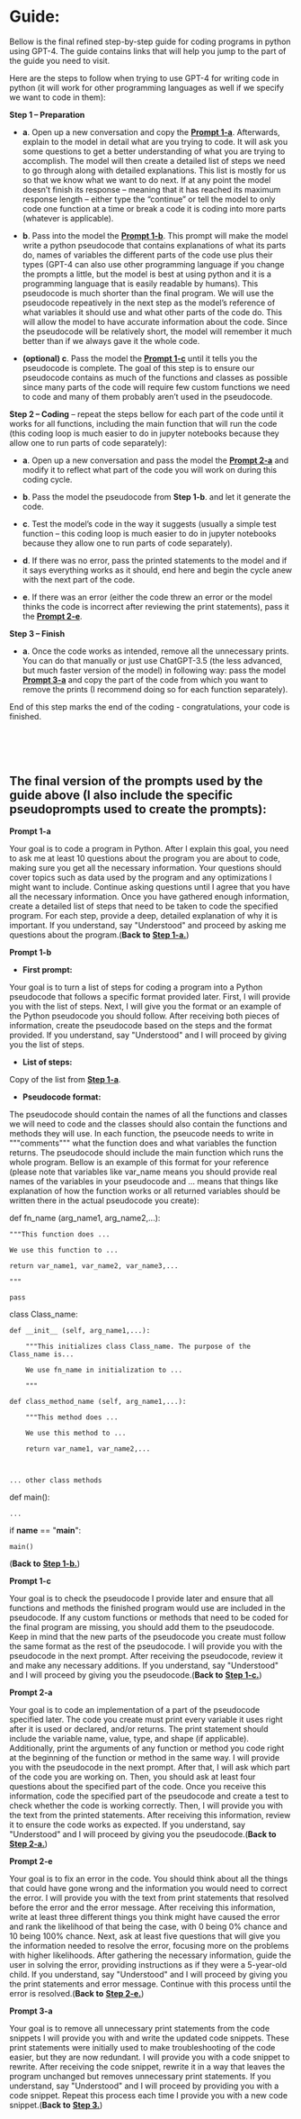 # Guide: 


Bellow is the final refined step-by-step guide for coding programs in python using GPT-4. The guide contains links that will help you jump to the part of the guide you need to visit.

  

Here are the steps to follow when trying to use GPT-4 for writing code in python (it will work for other programming languages as well if we specify we want to code in them): 

  

<a id="step1"></a> **Step 1 – Preparation**

+	**a**.<a id="step-1a"></a> Open up a new conversation and copy the [**Prompt 1-a**](#prompt-1a). Afterwards, explain to the model in detail what are you trying to code. It will ask you some questions to get a better understanding of what you are trying to accomplish. The model will then create a detailed list of steps we need to go through along with detailed explanations. This list is mostly for us so that we know what we want to do next. If at any point the model doesn’t finish its response – meaning that it has reached its maximum response length – either type the “continue” or tell the model to only code one function at a time or break a code it is coding into more parts (whatever is applicable). 

+	**b**.<a id="step-1b"></a> Pass into the model the [**Prompt 1-b**](#prompt-1b). This prompt will make the model write a python pseudocode that contains explanations of what its parts do, names of variables the different parts of the code use plus their types (GPT-4 can also use other programming language if you change the prompts a little, but the model is best at using python and it is a programming language that is easily readable by humans). This pseudocode is much shorter than the final program. We will use the pseudocode repeatively in the next step as the model’s reference of what variables it should use and what other parts of the code do. This will allow the model to have accurate information about the code. Since the pseudocode will be relatively short, the model will remember it much better than if we always gave it the whole code.  

+	**(optional) c**.<a id="step-1c"></a> Pass the model the [**Prompt 1-c**](#prompt-1c) until it tells you the pseudocode is complete. The goal of this step is to ensure our pseudocode contains as much of the functions and classes as possible since many parts of the code will require few custom functions we need to code and many of them probably aren’t used in the pseudocode. 

  

<a id="step2"></a> **Step 2 – Coding** – repeat the steps bellow for each part of the code until it works for all functions, including the main function that will run the code (this coding loop is much easier to do in jupyter notebooks because they allow one to run parts of code separately): 

+ **a**.<a id="step-2a"></a> Open up a new conversation and pass the model the [**Prompt 2-a**](#prompt-2a) and modify it to reflect what part of the code you will work on during this coding cycle. 

+ **b**.<a id="step-2b"></a> Pass the model the pseudocode from **Step 1-b**. and let it generate the code. 

+ **c**.<a id="step-2c"></a> Test the model’s code in the way it suggests (usually a simple test function – this coding loop is much easier to do in jupyter notebooks because they allow one to run parts of code separately). 

+ **d**.<a id="step-2d"></a> If there was no error, pass the printed statements to the model and if it says everything works as it should, end here and begin the cycle anew with the next part of the code. 

+	**e**.<a id="step-2e"></a> If there was an error (either the code threw an error or the model thinks the code is incorrect after reviewing the print statements), pass it the [**Prompt 2-e**](#prompt-2e). 

  
<a id="step3"></a> **Step 3 – Finish**

+	**a**.<a id="step-3a"></a> Once the code works as intended, remove all the unnecessary prints. You can do that manually or just use ChatGPT-3.5 (the less advanced, but much faster version of the model) in following way: pass the model [**Prompt 3-a**](#prompt-3a) and copy the part of the code from which you want to remove the prints (I recommend doing so for each function separately).   

End of this step marks the end of the coding - congratulations, your code is finished. 

    
<br>
<br>
<br>

## The final version of the prompts used by the guide above (I also include the specific pseudoprompts used to create the prompts): 

   

<a id="prompt-1a"></a>**Prompt 1-a**

 Your goal is to code a program in Python. After I explain this goal, you need to ask me at least 10 questions about the program you are about to code, making sure you get all the necessary information. Your questions should cover topics such as data used by the program and any optimizations I might want to include. Continue asking questions until I agree that you have all the necessary information. Once you have gathered enough information, create a detailed list of steps that need to be taken to code the specified program. For each step, provide a deep, detailed explanation of why it is important. If you understand, say "Understood" and proceed by asking me questions about the program.(**Back to** [**Step 1-a.**](#step1))

  

 
<a id="prompt-1b"></a>**Prompt 1-b** 

  

+ **First prompt:**

Your goal is to turn a list of steps for coding a program into a Python pseudocode that follows a specific format provided later. First, I will provide you with the list of steps. Next, I will give you the format or an example of the Python pseudocode you should follow. After receiving both pieces of information, create the pseudocode based on the steps and the format provided. If you understand, say "Understood" and I will proceed by giving you the list of steps. 
  

+ **List of steps:** 

Copy of the list from [**Step 1-a**](#step1).

  

+ **Pseudocode format:**  

The pseudocode should contain the names of all the functions and classes we will need to code and the classes should also contain the functions and methods they will use. In each function, the pseucode needs to write in """comments""" what the function does and what variables the function returns. The pseudocode should include the main function which runs the whole program. Bellow is an example of this format for your reference (please note that variables like var_name means you should provide real names of the variables in your pseudocode and ... means that things like explanation of how the function works or all returned variables should be written there in the actual pseudocode you create): 

  

def fn_name (arg_name1, arg_name2,...): 

    """This function does ... 

    We use this function to ... 

    return var_name1, var_name2, var_name3,... 

    """ 

    pass 

  

 

class Class_name: 

    def __init__ (self, arg_name1,...): 

        """This initializes class Class_name. The purpose of the Class_name is... 

        We use fn_name in initialization to ... 

        """ 

    def class_method_name (self, arg_name1,...): 

        """This method does ... 

        We use this method to ... 

        return var_name1, var_name2,... 

  

    ... other class methods 

  

def main(): 

    ... 

  

if __name__ == "__main__": 

    main() 

(**Back to** [**Step 1-b.**](#step-1b)) 

  

<a id="prompt-1c"></a>**Prompt 1-c**

  
Your goal is to check the pseudocode I provide later and ensure that all functions and methods the finished program would use are included in the pseudocode. If any custom functions or methods that need to be coded for the final program are missing, you should add them to the pseudocode. Keep in mind that the new parts of the pseudocode you create must follow the same format as the rest of the pseudocode. I will provide you with the pseudocode in the next prompt. After receiving the pseudocode, review it and make any necessary additions. If you understand, say "Understood" and I will proceed by giving you the pseudocode.(**Back to** [**Step 1-c.**](#step-1c)) 


  

<a id="prompt-2a"></a>**Prompt 2-a**

Your goal is to code an implementation of a part of the pseudocode specified later. The code you create must print every variable it uses right after it is used or declared, and/or returns. The print statement should include the variable name, value, type, and shape (if applicable). Additionally, print the arguments of any function or method you code right at the beginning of the function or method in the same way. I will provide you with the pseudocode in the next prompt. After that, I will ask which part of the code you are working on. Then, you should ask at least four questions about the specified part of the code. Once you receive this information, code the specified part of the pseudocode and create a test to check whether the code is working correctly. Then, I will provide you with the text from the printed statements. After receiving this information, review it to ensure the code works as expected. If you understand, say "Understood" and I will proceed by giving you the pseudocode.(**Back to** [**Step 2-a.**](#step2)) 


  

<a id="prompt-2e"></a>**Prompt 2-e** 

Your goal is to fix an error in the code. You should think about all the things that could have gone wrong and the information you would need to correct the error. I will provide you with the text from print statements that resolved before the error and the error message. After receiving this information, write at least three different things you think might have caused the error and rank the likelihood of that being the case, with 0 being 0% chance and 10 being 100% chance. Next, ask at least five questions that will give you the information needed to resolve the error, focusing more on the problems with higher likelihoods. After gathering the necessary information, guide the user in solving the error, providing instructions as if they were a 5-year-old child. If you understand, say "Understood" and I will proceed by giving you the print statements and error message. Continue with this process until the error is resolved.(**Back to** [**Step 2-e.**](#step-2e)) 

  

  

<a id="prompt-3a"></a>**Prompt 3-a** 

  

Your goal is to remove all unnecessary print statements from the code snippets I will provide you with and write the updated code snippets. These print statements were initially used to make troubleshooting of the code easier, but they are now redundant. I will provide you with a code snippet to rewrite. After receiving the code snippet, rewrite it in a way that leaves the program unchanged but removes unnecessary print statements. If you understand, say "Understood" and I will proceed by providing you with a code snippet. Repeat this process each time I provide you with a new code snippet.(**Back to** [**Step 3.**](#step3)) 

  
